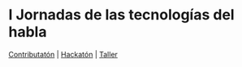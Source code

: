 <html>
<head>
<title>
I Jornadas de las tecnologías del habla
</title>
</head>
<body>
<h1>I Jornadas de las tecnologías del habla</h1>
<p>
<a href="contributaton.html">Contributatón</a> | <a href="hackaton.html">Hackatón</a> | <a href="taller.html">Taller</a>
</p>
</body>
</html>
